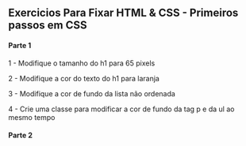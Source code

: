 ## Exercicios Para Fixar HTML & CSS - Primeiros passos em CSS

#### Parte 1

1 - Modifique o tamanho do h1 para 65 pixels

2 - Modifique a cor do texto do h1 para laranja

3 - Modifique a cor de fundo da lista não ordenada

4 - Crie uma classe para modificar a cor de fundo da tag p e da ul ao mesmo tempo

#### Parte 2